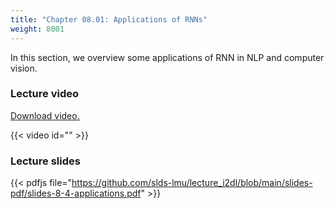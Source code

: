 ```yaml
---
title: "Chapter 08.01: Applications of RNNs"
weight: 8001
---
```

In this section, we overview some applications of RNN in NLP and computer vision.

<!--more-->

### Lecture video

[Download video.](google/drive/link)

{{< video id="" >}}

### Lecture slides

{{< pdfjs file="https://github.com/slds-lmu/lecture_i2dl/blob/main/slides-pdf/slides-8-4-applications.pdf" >}}
